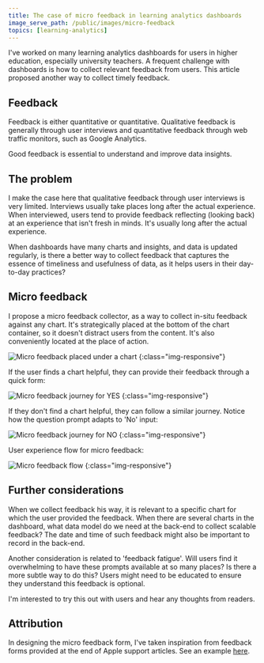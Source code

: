 ```yaml
---
title: The case of micro feedback in learning analytics dashboards
image_serve_path: /public/images/micro-feedback
topics: [learning-analytics]
---
```


I've worked on many learning analytics dashboards for users in higher education, especially university teachers. A frequent challenge with dashboards is how to collect relevant feedback from users. This article proposed another way to collect timely feedback. <!--more-->

## Feedback

Feedback is either quantitative or quantitative. Qualitative feedback is generally through user interviews and quantitative feedback through web traffic monitors, such as Google Analytics.

Good feedback is essential to understand and improve data insights.

## The problem

I make the case here that qualitative feedback through user interviews is very limited. Interviews usually take places long after the actual experience. When interviewed, users tend to provide feedback reflecting (looking back) at an experience that isn't fresh in minds. It's usually long after the actual experience.

When dashboards have many charts and insights, and data is updated regularly, is there a better way to collect feedback that captures the essence of timeliness and usefulness of data, as it helps users in their day-to-day practices?

## Micro feedback

I propose a micro feedback collector, as a way to collect in-situ feedback against any chart. It's strategically placed at the bottom of the chart container, so it doesn't distract users from the content. It's also conveniently located at the place of action.

![Micro feedback placed under a chart]({{page.image_serve_path}}/micro-feedback_IMAGE.png)
{:class="img-responsive"}

If the user finds a chart helpful, they can provide their feedback through a quick form:

![Micro feedback journey for YES]({{page.image_serve_path}}/micro-feedback_YES.gif)
{:class="img-responsive"}

If they don't find a chart helpful, they can follow a similar journey. Notice how the question prompt adapts to 'No' input:

![Micro feedback journey for NO]({{page.image_serve_path}}/micro-feedback_NO.gif)
{:class="img-responsive"}

User experience flow for micro feedback:

![Micro feedback flow]({{page.image_serve_path}}/micro-feedback_FLOW.svg)
{:class="img-responsive"}

## Further considerations

When we collect feedback his way, it is relevant to a specific chart for which the user provided the feedback. When there are several charts in the dashboard, what data model do we need at the back-end to collect scalable feedback? The date and time of such feedback might also be important to record in the back-end.

Another consideration is related to 'feedback fatigue'. Will users find it overwhelming to have these prompts available at so many places? Is there a more subtle way to do this? Users might need to be educated to ensure they understand this feedback is optional.

I'm interested to try this out with users and hear any thoughts from readers.

## Attribution

In designing the micro feedback form, I've taken inspiration from feedback forms provided at the end of Apple support articles. See an example [here](https://support.apple.com/en-au/HT202039).
